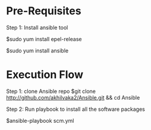 # Pre-Requisites
Step 1: Install ansible tool

$sudo yum install epel-release

$sudo yum install ansible

# Execution Flow
Step 1: clone Ansible repo
$git clone http://github.com/akhilvaka2/Ansible.git && cd Ansible

Step 2: Run playbook to install all the software packages 

$ansible-playbook scm.yml
